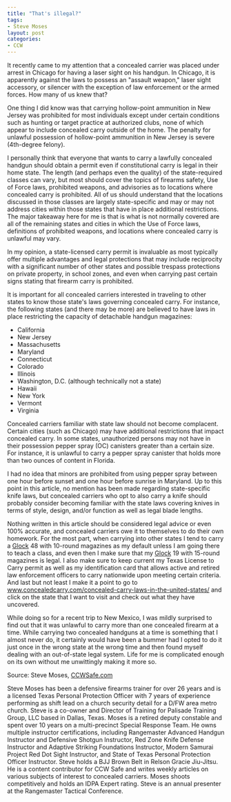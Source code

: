 ```yaml
---
title: "That's illegal?"
tags:
- Steve Moses
layout: post
categories:
- CCW
---
```


It recently came to my attention that a concealed carrier was placed under arrest in Chicago for having a laser sight on his handgun. In Chicago, it is apparently against the laws to possess an "assault weapon," laser sight accessory, or silencer with the exception of law enforcement or the armed forces. How many of us knew that?

One thing I did know was that carrying hollow-point ammunition in New Jersey was prohibited for most individuals except under certain conditions such as hunting or target practice at authorized clubs, none of which appear to include concealed carry outside of the home. The penalty for unlawful possession of hollow-point ammunition in New Jersey is severe (4th-degree felony).

I personally think that everyone that wants to carry a lawfully concealed handgun should obtain a permit even if constitutional carry is legal in their home state. The length (and perhaps even the quality) of the state-required classes can vary, but most should cover the topics of firearms safety, Use of Force laws, prohibited weapons, and advisories as to locations where concealed carry is prohibited. All of us should understand that the locations discussed in those classes are largely state-specific and may or may not address cities within those states that have in place additional restrictions. The major takeaway here for me is that is what is not normally covered are all of the remaining states and cities in which the Use of Force laws, definitions of prohibited weapons, and locations where concealed carry is unlawful may vary.

In my opinion, a state-licensed carry permit is invaluable as most typically offer multiple advantages and legal protections that may include reciprocity with a significant number of other states and possible trespass protections on private property, in school zones, and even when carrying past certain signs stating that firearm carry is prohibited.

It is important for all concealed carriers interested in traveling to other states to know those state's laws governing concealed carry. For instance, the following states (and there may be more) are believed to have laws in place restricting the capacity of detachable handgun magazines:

- California
- New Jersey
- Massachusetts
- Maryland
- Connecticut
- Colorado
- Illinois
- Washington, D.C. (although technically not a state)
- Hawaii
- New York
- Vermont
- Virginia

Concealed carriers familiar with state law should not become complacent. Certain cities (such as Chicago) may have additional restrictions that impact concealed carry. In some states, unauthorized persons may not have in their possession pepper spray (OC) canisters greater than a certain size. For instance, it is unlawful to carry a pepper spray canister that holds more than two ounces of content in Florida.

I had no idea that minors are prohibited from using pepper spray between one hour before sunset and one hour before sunrise in Maryland. Up to this point in this article, no mention has been made regarding state-specific knife laws, but concealed carriers who opt to also carry a knife should probably consider becoming familiar with the state laws covering knives in terms of style, design, and/or function as well as legal blade lengths.

Nothing written in this article should be considered legal advice or even 100% accurate, and concealed carriers owe it to themselves to do their own homework. For the most part, when carrying into other states I tend to carry a [Glock](https://us.glock.com/) 48 with 10-round magazines as my default unless I am going there to teach a class, and even then I make sure that my [Glock](https://us.glock.com/) 19 with 15-round magazines is legal. I also make sure to keep current my Texas License to Carry permit as well as my identification card that allows active and retired law enforcement officers to carry nationwide upon meeting certain criteria. And last but not least I make it a point to go to www.concealedcarry.com/concealed-carry-laws-in-the-united-states/ and click on the state that I want to visit and check out what they have uncovered.

While doing so for a recent trip to New Mexico, I was mildly surprised to find out that it was unlawful to carry more than one concealed firearm at a time. While carrying two concealed handguns at a time is something that I almost never do, it certainly would have been a bummer had I opted to do it just once in the wrong state at the wrong time and then found myself dealing with an out-of-state legal system. Life for me is complicated enough on its own without me unwittingly making it more so.

Source: Steve Moses, [CCWSafe.com](https://ccwsafe.com/blog/34801)

Steve Moses has been a defensive firearms trainer for over 26 years and is a licensed Texas Personal Protection Officer with 7 years of experience performing as shift lead on a church security detail for a D/FW area metro church. Steve is a co-owner and Director of Training for Palisade Training Group, LLC based in Dallas, Texas. Moses is a retired deputy constable and spent over 10 years on a multi-precinct Special Response Team. He owns multiple instructor certifications, including Rangemaster Advanced Handgun Instructor and Defensive Shotgun Instructor, Red Zone Knife Defense Instructor and Adaptive Striking Foundations Instructor, Modern Samurai Project Red Dot Sight Instructor, and State of Texas Personal Protection Officer Instructor. Steve holds a BJJ Brown Belt in Relson Gracie Jiu-Jitsu. He is a content contributor for CCW Safe and writes weekly articles on various subjects of interest to concealed carriers. Moses shoots competitively and holds an IDPA Expert rating. Steve is an annual presenter at the Rangemaster Tactical Conference.
